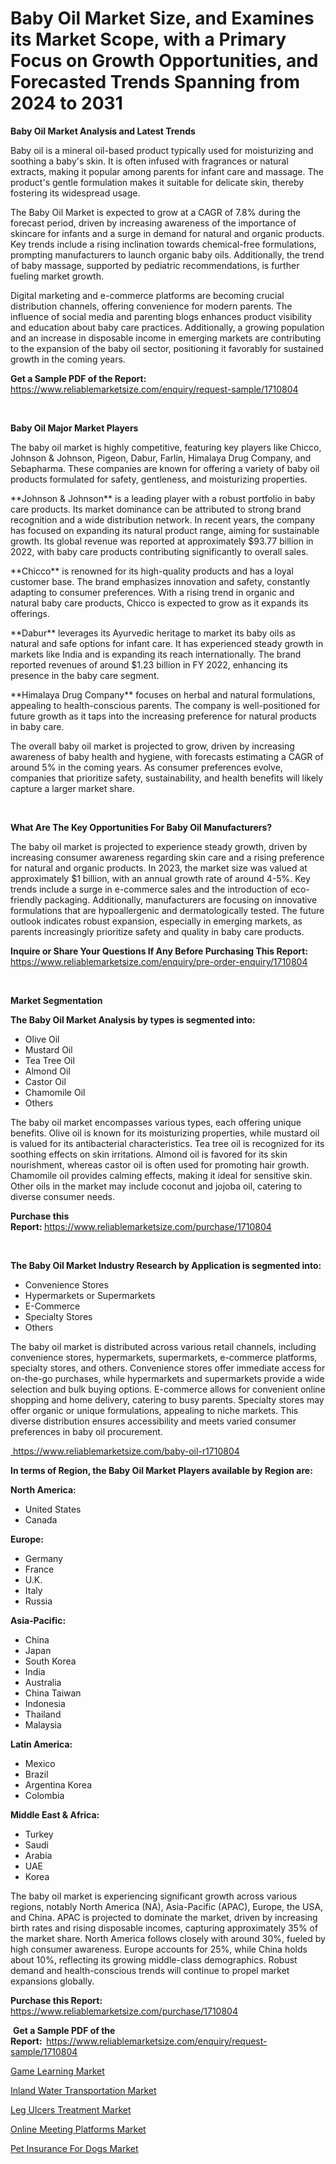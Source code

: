 <p><h1>Baby Oil Market Size, and Examines its Market Scope, with a Primary Focus on Growth Opportunities, and Forecasted Trends Spanning from 2024 to 2031</h1></p><p><strong>Baby Oil Market Analysis and Latest Trends</strong></p>
<p><p>Baby oil is a mineral oil-based product typically used for moisturizing and soothing a baby's skin. It is often infused with fragrances or natural extracts, making it popular among parents for infant care and massage. The product's gentle formulation makes it suitable for delicate skin, thereby fostering its widespread usage.</p><p>The Baby Oil Market is expected to grow at a CAGR of 7.8% during the forecast period, driven by increasing awareness of the importance of skincare for infants and a surge in demand for natural and organic products. Key trends include a rising inclination towards chemical-free formulations, prompting manufacturers to launch organic baby oils. Additionally, the trend of baby massage, supported by pediatric recommendations, is further fueling market growth. </p><p>Digital marketing and e-commerce platforms are becoming crucial distribution channels, offering convenience for modern parents. The influence of social media and parenting blogs enhances product visibility and education about baby care practices. Additionally, a growing population and an increase in disposable income in emerging markets are contributing to the expansion of the baby oil sector, positioning it favorably for sustained growth in the coming years.</p></p>
<p><strong>Get a Sample PDF of the Report:&nbsp;</strong> <a href="https://www.reliablemarketsize.com/enquiry/request-sample/1710804?utm_campaign=1590&utm_medium=2&utm_source=Github&utm_content=ia&utm_term=22102024&utm_id=baby-oil">https://www.reliablemarketsize.com/enquiry/request-sample/1710804</a></p>
<p>&nbsp;</p>
<p><strong>Baby Oil Major Market Players</strong></p>
<p><p>The baby oil market is highly competitive, featuring key players like Chicco, Johnson & Johnson, Pigeon, Dabur, Farlin, Himalaya Drug Company, and Sebapharma. These companies are known for offering a variety of baby oil products formulated for safety, gentleness, and moisturizing properties.</p><p>**Johnson & Johnson** is a leading player with a robust portfolio in baby care products. Its market dominance can be attributed to strong brand recognition and a wide distribution network. In recent years, the company has focused on expanding its natural product range, aiming for sustainable growth. Its global revenue was reported at approximately $93.77 billion in 2022, with baby care products contributing significantly to overall sales.</p><p>**Chicco** is renowned for its high-quality products and has a loyal customer base. The brand emphasizes innovation and safety, constantly adapting to consumer preferences. With a rising trend in organic and natural baby care products, Chicco is expected to grow as it expands its offerings. </p><p>**Dabur** leverages its Ayurvedic heritage to market its baby oils as natural and safe options for infant care. It has experienced steady growth in markets like India and is expanding its reach internationally. The brand reported revenues of around $1.23 billion in FY 2022, enhancing its presence in the baby care segment.</p><p>**Himalaya Drug Company** focuses on herbal and natural formulations, appealing to health-conscious parents. The company is well-positioned for future growth as it taps into the increasing preference for natural products in baby care.</p><p>The overall baby oil market is projected to grow, driven by increasing awareness of baby health and hygiene, with forecasts estimating a CAGR of around 5% in the coming years. As consumer preferences evolve, companies that prioritize safety, sustainability, and health benefits will likely capture a larger market share.</p></p>
<p>&nbsp;</p>
<p><strong>What Are The Key Opportunities For Baby Oil Manufacturers?</strong></p>
<p><p>The baby oil market is projected to experience steady growth, driven by increasing consumer awareness regarding skin care and a rising preference for natural and organic products. In 2023, the market size was valued at approximately $1 billion, with an annual growth rate of around 4-5%. Key trends include a surge in e-commerce sales and the introduction of eco-friendly packaging. Additionally, manufacturers are focusing on innovative formulations that are hypoallergenic and dermatologically tested. The future outlook indicates robust expansion, especially in emerging markets, as parents increasingly prioritize safety and quality in baby care products.</p></p>
<p><strong>Inquire or Share Your Questions If Any Before Purchasing This Report:</strong> <a href="https://www.reliablemarketsize.com/enquiry/pre-order-enquiry/1710804?utm_campaign=1590&utm_medium=2&utm_source=Github&utm_content=ia&utm_term=22102024&utm_id=baby-oil">https://www.reliablemarketsize.com/enquiry/pre-order-enquiry/1710804</a></p>
<p>&nbsp;</p>
<p><strong>Market Segmentation</strong></p>
<p><strong>The Baby Oil Market Analysis by types is segmented into:</strong></p>
<p><ul><li>Olive Oil</li><li>Mustard Oil</li><li>Tea Tree Oil</li><li>Almond Oil</li><li>Castor Oil</li><li>Chamomile Oil</li><li>Others</li></ul></p>
<p><p>The baby oil market encompasses various types, each offering unique benefits. Olive oil is known for its moisturizing properties, while mustard oil is valued for its antibacterial characteristics. Tea tree oil is recognized for its soothing effects on skin irritations. Almond oil is favored for its skin nourishment, whereas castor oil is often used for promoting hair growth. Chamomile oil provides calming effects, making it ideal for sensitive skin. Other oils in the market may include coconut and jojoba oil, catering to diverse consumer needs.</p></p>
<p><strong>Purchase this Report:&nbsp;</strong><a href="https://www.reliablemarketsize.com/purchase/1710804?utm_campaign=1590&utm_medium=2&utm_source=Github&utm_content=ia&utm_term=22102024&utm_id=baby-oil">https://www.reliablemarketsize.com/purchase/1710804</a></p>
<p>&nbsp;</p>
<p><strong>The Baby Oil Market Industry Research by Application is segmented into:</strong></p>
<p><ul><li>Convenience Stores</li><li>Hypermarkets or Supermarkets</li><li>E-Commerce</li><li>Specialty Stores</li><li>Others</li></ul></p>
<p><p>The baby oil market is distributed across various retail channels, including convenience stores, hypermarkets, supermarkets, e-commerce platforms, specialty stores, and others. Convenience stores offer immediate access for on-the-go purchases, while hypermarkets and supermarkets provide a wide selection and bulk buying options. E-commerce allows for convenient online shopping and home delivery, catering to busy parents. Specialty stores may offer organic or unique formulations, appealing to niche markets. This diverse distribution ensures accessibility and meets varied consumer preferences in baby oil procurement.</p></p>
<p><a href="https://www.reliablemarketsize.com/baby-oil-r1710804?utm_campaign=1590&utm_medium=2&utm_source=Github&utm_content=ia&utm_term=22102024&utm_id=baby-oil">&nbsp;https://www.reliablemarketsize.com/baby-oil-r1710804</a></p>
<p><strong>In terms of Region, the Baby Oil Market Players available by Region are:</strong></p>
<p>
    <p> <strong> North America: </strong>
        <ul>
            <li>United States</li>
            <li>Canada</li>
        </ul>
        </p> 
    <p> <strong> Europe: </strong>
        <ul>
            <li>Germany</li>
            <li>France</li>
            <li>U.K.</li>
            <li>Italy</li>
            <li>Russia</li>
        </ul>
        </p> 
    <p> <strong> Asia-Pacific: </strong>
        <ul>
            <li>China</li>
            <li>Japan</li>
            <li>South Korea</li>
            <li>India</li>
            <li>Australia</li>
            <li>China Taiwan</li>
            <li>Indonesia</li>
            <li>Thailand</li>
            <li>Malaysia</li>
        </ul>
        </p> 
    <p> <strong> Latin America: </strong>
        <ul>
            <li>Mexico</li>
            <li>Brazil</li>
            <li>Argentina Korea</li>
            <li>Colombia</li>
        </ul>
        </p> 
    <p> <strong> Middle East & Africa: </strong>
        <ul>
            <li>Turkey</li>
            <li>Saudi</li>
            <li>Arabia</li>
            <li>UAE</li>
            <li>Korea</li>
        </ul>
    </p>
    </p>
<p><p>The baby oil market is experiencing significant growth across various regions, notably North America (NA), Asia-Pacific (APAC), Europe, the USA, and China. APAC is projected to dominate the market, driven by increasing birth rates and rising disposable incomes, capturing approximately 35% of the market share. North America follows closely with around 30%, fueled by high consumer awareness. Europe accounts for 25%, while China holds about 10%, reflecting its growing middle-class demographics. Robust demand and health-conscious trends will continue to propel market expansions globally.</p></p>
<p><strong>Purchase this Report: </strong><a href="https://www.reliablemarketsize.com/purchase/1710804?utm_campaign=1590&utm_medium=2&utm_source=Github&utm_content=ia&utm_term=22102024&utm_id=baby-oil">https://www.reliablemarketsize.com/purchase/1710804</a></p>
<p>&nbsp;<strong>Get a Sample PDF of the Report:&nbsp;&nbsp;</strong><a href="https://www.reliablemarketsize.com/enquiry/request-sample/1710804?utm_campaign=1590&utm_medium=2&utm_source=Github&utm_content=ia&utm_term=22102024&utm_id=baby-oil">https://www.reliablemarketsize.com/enquiry/request-sample/1710804</a></p>
<p><strong></strong></p>
<p><p><a href="https://www.linkedin.com/pulse/game-learning-market-outlook-current-assessment-future-projections-dj8qf?utm_campaign=1590&utm_medium=2&utm_source=Github&utm_content=ia&utm_term=22102024&utm_id=baby-oil">Game Learning Market</a></p><p><a href="https://www.linkedin.com/pulse/inland-water-transportation-market-revolution-2024-2031-dhgef?utm_campaign=1590&utm_medium=2&utm_source=Github&utm_content=ia&utm_term=22102024&utm_id=baby-oil">Inland Water Transportation Market</a></p><p><a href="https://www.linkedin.com/pulse/consumer-behavior-shifts-leg-ulcers-treatment-market-bylof?utm_campaign=1590&utm_medium=2&utm_source=Github&utm_content=ia&utm_term=22102024&utm_id=baby-oil">Leg Ulcers Treatment Market</a></p><p><a href="https://www.linkedin.com/pulse/strategic-roadmap-global-online-meeting-platforms-market-1wzne?utm_campaign=1590&utm_medium=2&utm_source=Github&utm_content=ia&utm_term=22102024&utm_id=baby-oil">Online Meeting Platforms Market</a></p><p><a href="https://www.linkedin.com/pulse/strategic-insights-global-pet-insurance-dogs-market-trends-dnrue?utm_campaign=1590&utm_medium=2&utm_source=Github&utm_content=ia&utm_term=22102024&utm_id=baby-oil">Pet Insurance For Dogs Market</a></p></p>